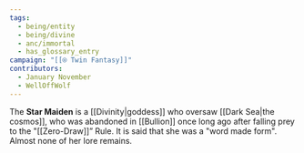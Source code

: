 ```yaml
---
tags:
  - being/entity
  - being/divine
  - anc/immortal
  - has_glossary_entry
campaign: "[[⍟ Twin Fantasy]]"
contributors:
  - January November
  - WellOffWolf
---
```

The **Star Maiden** is a [[Divinity|goddess]] who oversaw [[Dark Sea|the cosmos]], who was abandoned in [[Bullion]] once long ago after falling prey to the "[[Zero-Draw]]” Rule. It is said that she was a "word made form". Almost none of her lore remains.

